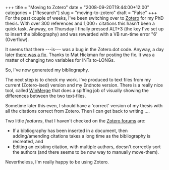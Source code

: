 +++
title = "Moving to Zotero"
date = "2008-09-20T19:44:00+12:00"
categories = ["Research"]
slug = "moving-to-zotero"
draft = "False"
+++
For the past couple of weeks, I've been switching over to
[Zotero](http://www.zotero.org/) for my PhD thesis. With over 300
references and 1,000+ citations this hasn't been a quick task.
Anyway, on Thursday I finally pressed ALT+3
(the key I've set up to insert the bibliography) and was rewarded
with a VB run-time error "6' (Overflow).

It seems that there ---is--- was a bug in the Zotero.dot code. Anyway, a
day later [there was a
fix](http://forums.zotero.org/discussion/4107/word-overflow-when-inserting-bibliography/).
Thanks to Mat Hickman for posting the fix. It was a matter of
changing two variables for INTs to-LONGs.

So, I've now generated my bibliography.

The next step is to check my work. I've produced to text files from my
current (Zotero-ised) version and my Endnote version. There is a
really nice tool, called [WinMerge](http://www.winmerge.org/) that does
a spiffing job of visually showing the differences between the two
text-files.

Sometime later this even, I should have a 'correct' version of my
thesis with all the citations correct from Zotero. Then I can get back
to writing ....

Two little _features_, that I haven't checked on the [Zotero
forums](http://forums.zotero.org/categories/%20) are:

- If a bibliography has been inserted in a document, then
adding/amending citations takes a long time as the bibliography
is recreated, and
- Editing an existing citation, with multiple authors, doesn't
correctly sort the authors (and there seems to be now way to
manually move-them).

Nevertheless, I'm really happy to be using Zotero.

